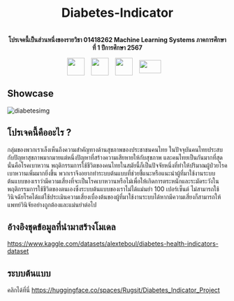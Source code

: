 <h1 align="center">Diabetes-Indicator</h1>
<p align="center" style="font-weight: bold"><br>โปรเจคนี้เป็นส่วนหนึ่งของรายวิชา 01418262 Machine Learning Systems ภาคการศึกษาที่ 1 ปีการศึกษา 2567</br></p>
<div style="display: flex; justify-content: center; gap:15px ;align-items: center;">
  <img src="https://upload.wikimedia.org/wikipedia/commons/thumb/c/c3/Python-logo-notext.svg/701px-Python-logo-notext.svg.png" href="https://www.python.org/" style="width: 40px"/>
  <img src="https://upload.wikimedia.org/wikipedia/commons/thumb/3/38/Jupyter_logo.svg/1200px-Jupyter_logo.svg.png" href="https://jupyter.org/" style="width: 40px"/>
  <img src="https://cdn.worldvectorlogo.com/logos/huggingface-2.svg" href="" style="width: 40px"/>
  <img src="https://upload.wikimedia.org/wikipedia/commons/thumb/0/05/Scikit_learn_logo_small.svg/640px-Scikit_learn_logo_small.svg.png" href="https://huggingface.co/" style="width: 50px; height:30px"/>
  <img src="https://seeklogo.com/images/P/pandas-logo-56829C6445-seeklogo.com.png" href="https://scikit-learn.org/stable/" style="width: 0px"/>
</div>

## Showcase
![diabetesimg](https://github.com/user-attachments/assets/9ecb5ed2-7124-4fc0-902c-cd69feb70b84)

## โปรเจคนี้คืออะไร ?
กลุ่มของพวกเราเล็งเห็นถึงความสำคัญทางด้านสุขภาพของประชาชนคนไทย ในปัจจุบันคนไทยประสบกับปัญหาสุขภาพมากมายแต่หนึ่งปัญหาที่สร้างความเสียหายให้กับสุขภาพ และคนไทยเป็นกันมากที่สุดนั่นคือโรคเบาหวาน พฤติกรรมการใช้ชีวิตของคนไทยในสมัยนี้ก็เป็นปัจจัยหนึ่งที่ทำให้ปริมาณผู้ป่วยโรคเบาหวานเพิ่มมากยิ่งขึ้น พวกเราจึงอยากทำระบบต้นแบบที่ช่วยชี้แนะหรือแนะนำผู้ที่มาใช้งานระบบต้นแบบของเราว่ามีความเสี่ยงที่จะเป็นโรคเบาหวานหรือไม่เพื่อให้เกิดการตระหนักและระมัดระวังในพฤติกรรมการใช้ชีวิตของตนเองซึ่งระบบต้นแบบของเราไม่ได้แม่นยำ 100 เปอร์เซ็นต์ ไม่สามารถใช้วินิจฉัยโรคได้แต่ใช้ประเมินความเสี่ยงเบื่องต้นของผู้ที่มาใช้งานระบบได้หากมีความเสี่ยงก็สามารถให้แพทย์วินิจัยอย่างถูกต้องและแม่นยำต่อไป

## อ้างอิงชุดข้อมูลที่นำมาสร้างโมเดล
https://www.kaggle.com/datasets/alexteboul/diabetes-health-indicators-dataset
## ระบบต้นแบบ
คลิกได้ที่นี่ https://huggingface.co/spaces/Rugsit/Diabetes_Indicator_Project
